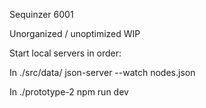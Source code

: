 Sequinzer 6001

Unorganized / unoptimized WIP

Start local servers in order:

In ./src/data/
json-server --watch nodes.json

In ./prototype-2
npm run dev